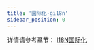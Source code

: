 ```yaml
---
title: '国际化-gi18n'
sidebar_position: 0
---
```


详情请参考章节： [I18N国际化](output/goframe-v2.4-md/核心组件-重点/I18N国际化)

`	`